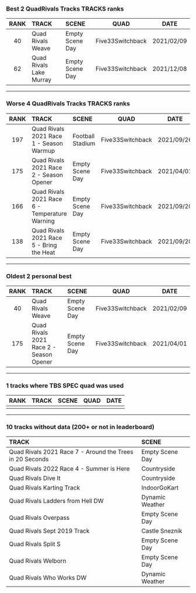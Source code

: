 ### Best 2 QuadRivals Tracks TRACKS ranks
|RANK|TRACK|SCENE|QUAD|DATE|
|:---:|:---|:---|:---:|:---:|
|40|Quad Rivals Weave|Empty Scene Day|Five33Switchback|2021/02/09|
|62|Quad Rivals Lake Murray|Empty Scene Day|Five33Switchback|2021/12/08|
---
### Worse 4 QuadRivals Tracks TRACKS ranks
|RANK|TRACK|SCENE|QUAD|DATE|
|:---:|:---|:---|:---:|:---:|
|197|Quad Rivals 2021 Race 1 - Season Warmup|Football Stadium|Five33Switchback|2021/09/26|
|175|Quad Rivals 2021 Race 2 - Season Opener|Empty Scene Day|Five33Switchback|2021/04/01|
|166|Quad Rivals 2021 Race 6 - Temperature Warning|Empty Scene Day|Five33Switchback|2021/09/20|
|138|Quad Rivals 2021 Race 5 - Bring the Heat|Empty Scene Day|Five33Switchback|2021/09/20|
---
### Oldest 2 personal best
|RANK|TRACK|SCENE|QUAD|DATE|
|:---:|:---|:---|:---:|:---:|
|40|Quad Rivals Weave|Empty Scene Day|Five33Switchback|2021/02/09|
|175|Quad Rivals 2021 Race 2 - Season Opener|Empty Scene Day|Five33Switchback|2021/04/01|
---
### 1 tracks where TBS SPEC quad was used
|RANK|TRACK|SCENE|QUAD|DATE|
|:---:|:---|:---|:---:|:---:|
||||||
---
### 10 tracks without data (200+ or not in leaderboard)
|TRACK|SCENE|
|:---|:---|
|Quad Rivals 2021 Race 7 - Around the Trees in 20 Seconds|Empty Scene Day|
|Quad Rivals 2022 Race 4 - Summer is Here|Countryside|
|Quad Rivals Dive It|Countryside|
|Quad Rivals Karting Track|IndoorGoKart|
|Quad Rivals Ladders from Hell DW|Dynamic Weather|
|Quad Rivals Overpass|Empty Scene Day|
|Quad Rivals Sept 2019 Track|Castle Sneznik|
|Quad Rivals Split S|Empty Scene Day|
|Quad Rivals Welborn|Empty Scene Day|
|Quad Rivals Who Works DW|Dynamic Weather|
